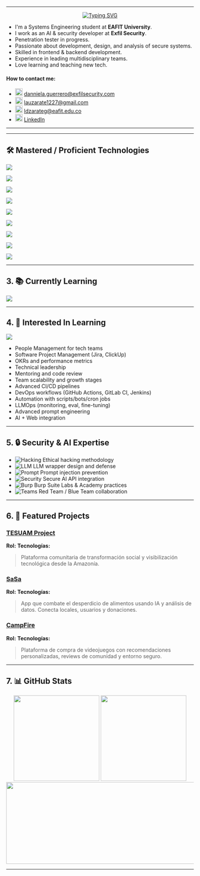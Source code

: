 <!-- Danniela Zárate Guerrero - GitHub Profile README -->


---
<!-- ✨ Header Animation -->

<p align="center">
  <a href="https://git.io/typing-svg">
    <img src="https://readme-typing-svg.demolab.com?font=Fira+Code&size=28&duration=3000&pause=1000&color=F09B2B&center=true&vCenter=true&width=800&height=100&lines=Hi%2C+I'm+Danniela+Guerrero;Developer+%7C+Project+Leader;Penetration+Tester+%7C+Systems+Engineer" alt="Typing SVG" />
  </a>
</p>


* I'm a Systems Engineering student at **EAFIT University**.
* I work as an AI & security developer at **Exfil Security**.
* Penetration tester in progress.
* Passionate about development, design, and analysis of secure systems.
* Skilled in frontend & backend development.
* Experience in leading multidisciplinary teams.
* Love learning and teaching new tech.


#### How to contact me:
  * <img src="https://cdn-icons-png.flaticon.com/512/732/732200.png" width="20" /> [danniela.guerrero@exfilsecurity.com](mailto:danniela.guerrero@exfilsecurity.com)
  * <img src="https://cdn-icons-png.flaticon.com/512/732/732200.png" width="20" /> [lauzarate1227@gmail.com](mailto:lauzarate1227@gmail.com)
  * <img src="https://cdn-icons-png.flaticon.com/512/732/732200.png" width="20" /> [ldzarateg@eafit.edu.co](mailto:ldzarateg@eafit.edu.co)
  * <img src="https://cdn-icons-png.flaticon.com/512/174/174857.png" width="20" /> [LinkedIn](https://www.linkedin.com/in/laura-danniela-zárate-guerrero/)

---

---

## 🛠 Mastered / Proficient Technologies

<p>
  <img src="https://skillicons.dev/icons?i=python,typescript,javascript,bash,java,mysql,r,powershell,cpp,c,php,haskell,assembly" />
</p>
<p>
  <img src="https://skillicons.dev/icons?i=html,css,sass,react,tailwind,bootstrap,vue,nextjs,angular,alpinejs" />
</p>
<p>
  <img src="https://skillicons.dev/icons?i=fastapi,flask,django,nodejs,laravel" />
</p>
<p>
  <img src="https://skillicons.dev/icons?i=mysql,supabase,mongodb,firebase" />
</p>
<p>
  <img src="https://skillicons.dev/icons?i=openai,pytorch,pandas,matplotlib" />
</p>
<p>
  <img src="https://skillicons.dev/icons?i=docker,githubactions,railway" />
</p>
<p>
  <img src="https://skillicons.dev/icons?i=burpsuite,tryhackme,zap,nmap,htb,wireshark,kali,sqlmap" />
</p>
<p>
  <img src="https://skillicons.dev/icons?i=apigateway,jwt,rest,https,graphql" />
</p>
<p>
  <img src="https://skillicons.dev/icons?i=git,github,notion,figma,canva,lucidchart,obsidian,adobe,drawio" />
</p>

---

## 3. 📚 Currently Learning

<p>
  <img src="https://skillicons.dev/icons?i=githubactions,aws,security,openai,kali" />
</p>

---

## 4. 🌱 Interested In Learning

<p>
  <img src="https://skillicons.dev/icons?i=people,jira,analytics,githubactions,gitlab,shell,openai,react" />
</p>

* People Management for tech teams
* Software Project Management (Jira, ClickUp)
* OKRs and performance metrics
* Technical leadership
* Mentoring and code review
* Team scalability and growth stages
* Advanced CI/CD pipelines
* DevOps workflows (GitHub Actions, GitLab CI, Jenkins)
* Automation with scripts/bots/cron jobs
* LLMOps (monitoring, eval, fine-tuning)
* Advanced prompt engineering
* AI + Web integration

---

## 5. 🔒 Security & AI Expertise

* ![Hacking](https://skillicons.dev/icons?i=kali) Ethical hacking methodology
* ![LLM](https://skillicons.dev/icons?i=openai) LLM wrapper design and defense
* ![Prompt](https://skillicons.dev/icons?i=zap) Prompt injection prevention
* ![Security](https://skillicons.dev/icons?i=security) Secure AI API integration
* ![Burp](https://skillicons.dev/icons?i=burpsuite) Burp Suite Labs & Academy practices
* ![Teams](https://skillicons.dev/icons?i=people) Red Team / Blue Team collaboration

---

## 6. 🌟 Featured Projects

### [TESUAM Project](https://github.com/evennco/TESUAM-Project)

**Rol:**
**Tecnologías:**

> Plataforma comunitaria de transformación social y visibilización tecnológica desde la Amazonía.


### [SaSa](https://github.com/LauZar12/SaSa)

**Rol:**
**Tecnologías:**

> App que combate el desperdicio de alimentos usando IA y análisis de datos. Conecta locales, usuarios y donaciones.


### [CampFire](https://github.com/LauZar12/Campfire)

**Rol:**
**Tecnologías:**

> Plataforma de compra de videojuegos con recomendaciones personalizadas, reviews de comunidad y entorno seguro.


---

## 7. 📊 GitHub Stats

<div align="center">
  <img height=230 src="https://github-readme-stats.vercel.app/api?username=lauzar12&include_all_commits=true&hide_border=true&show_icons=true&rank_icon=percentile&card_width=300px&theme=onedark&line_height=30&custom_title=Danniela's+GitHub+Stats" />
  <img height=230 src="https://github-readme-stats.vercel.app/api/top-langs/?username=lauzar12&layout=donut&langs_count=10&hide_title=true&role=owner,collaborator&theme=onedark&card_width=310&hide_border=true&hide=html" />
  <img width="800" height="220" src="https://streak-stats.demolab.com?user=lauzar12&theme=onedark&hide_border=true&border_radius=5&card_width=800">
</div>

---

